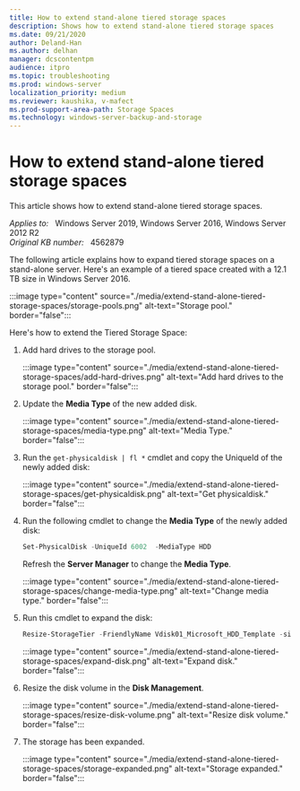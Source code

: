 ```yaml
---
title: How to extend stand-alone tiered storage spaces
description: Shows how to extend stand-alone tiered storage spaces
ms.date: 09/21/2020
author: Deland-Han
ms.author: delhan 
manager: dcscontentpm
audience: itpro
ms.topic: troubleshooting
ms.prod: windows-server
localization_priority: medium
ms.reviewer: kaushika, v-mafect
ms.prod-support-area-path: Storage Spaces
ms.technology: windows-server-backup-and-storage
---
```

# How to extend stand-alone tiered storage spaces

This article shows how to extend stand-alone tiered storage spaces.

_Applies to:_ &nbsp; Windows Server 2019, Windows Server 2016, Windows Server 2012 R2  
_Original KB number:_ &nbsp; 4562879

The following article explains how to expand tiered storage spaces on a stand-alone server. Here's an example of a tiered space created with a 12.1 TB size in Windows Server 2016.  

:::image type="content" source="./media/extend-stand-alone-tiered-storage-spaces/storage-pools.png" alt-text="Storage pool." border="false":::

Here's how to extend the Tiered Storage Space:  

1. Add hard drives to the storage pool.

    :::image type="content" source="./media/extend-stand-alone-tiered-storage-spaces/add-hard-drives.png" alt-text="Add hard drives to the storage pool." border="false":::
  
2. Update the **Media Type** of the new added disk.

    :::image type="content" source="./media/extend-stand-alone-tiered-storage-spaces/media-type.png" alt-text="Media Type." border="false":::
  
3. Run the `get-physicaldisk | fl *` cmdlet and copy the UniqueId of the newly added disk:

    :::image type="content" source="./media/extend-stand-alone-tiered-storage-spaces/get-physicaldisk.png" alt-text="Get physicaldisk." border="false":::  

4. Run the following cmdlet to change the **Media Type** of the newly added disk:

    ```powershell
    Set-PhysicalDisk -UniqueId 6002  -MediaType HDD
    ```

    Refresh the **Server Manager**  to change the **Media Type**.

    :::image type="content" source="./media/extend-stand-alone-tiered-storage-spaces/change-media-type.png" alt-text="Change media type." border="false":::

5. Run this cmdlet to expand the disk:

    ```powershell
    Resize-StorageTier -FriendlyName Vdisk01_Microsoft_HDD_Template -size 16.1TB
    ```

    :::image type="content" source="./media/extend-stand-alone-tiered-storage-spaces/expand-disk.png" alt-text="Expand disk." border="false":::

6. Resize the disk volume in the **Disk Management**.

    :::image type="content" source="./media/extend-stand-alone-tiered-storage-spaces/resize-disk-volume.png" alt-text="Resize disk volume." border="false":::

7. The storage has been expanded.

    :::image type="content" source="./media/extend-stand-alone-tiered-storage-spaces/storage-expanded.png" alt-text="Storage expanded." border="false":::
